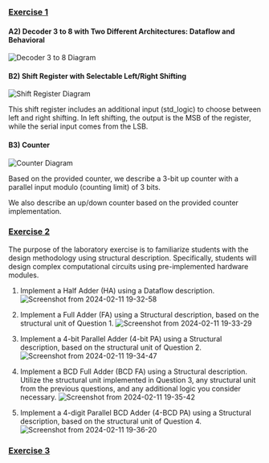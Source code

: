 ###  [Exercise 1](./VLSI-1(introduction))

#### A2) Decoder 3 to 8 with Two Different Architectures: Dataflow and Behavioral

![Decoder 3 to 8 Diagram](https://github.com/IoannouKon/Digital_VLSI_ntua/assets/132226067/d46f0d9f-b2af-4f60-8923-259df7c5e3dd)

#### B2) Shift Register with Selectable Left/Right Shifting

![Shift Register Diagram](https://github.com/IoannouKon/Digital_VLSI_ntua/assets/132226067/d418ddf7-3f22-473f-ab9b-d0fe5dae0391)

This shift register includes an additional input (std_logic) to choose between left and right shifting. In left shifting, the output is the MSB of the register, while the serial input comes from the LSB.

#### B3) Counter

![Counter Diagram](https://github.com/IoannouKon/Digital_VLSI_ntua/assets/132226067/05d5b783-299d-4745-ba78-f1e087a31fb0)

Based on the provided counter, we describe a 3-bit up counter with a parallel input modulo (counting limit) of 3 bits.

We also describe an up/down counter based on the provided counter implementation.

### [Exercise 2](./VLSI-2(ADDERS))
The purpose of the laboratory exercise is to familiarize students with the design methodology using structural description. Specifically, students will design complex computational circuits using pre-implemented hardware modules.

1) Implement a Half Adder (HA) using a Dataflow description.
![Screenshot from 2024-02-11 19-32-58](https://github.com/IoannouKon/Digital_VLSI_ntua/assets/132226067/0563298d-4dbd-42f7-b2cf-3d3a69382dea)

2) Implement a Full Adder (FA) using a Structural description, based on the structural unit of Question 1.
![Screenshot from 2024-02-11 19-33-29](https://github.com/IoannouKon/Digital_VLSI_ntua/assets/132226067/60f0dc92-2946-462d-a1d3-b91582bf82ba)

3) Implement a 4-bit Parallel Adder (4-bit PA) using a Structural description, based on the structural unit of Question 2.
![Screenshot from 2024-02-11 19-34-47](https://github.com/IoannouKon/Digital_VLSI_ntua/assets/132226067/1c30b92d-1760-4c65-8c78-ec6267e05068)

4) Implement a BCD Full Adder (BCD FA) using a Structural description. Utilize the structural unit implemented in Question 3, any structural unit from the previous questions, and any additional logic you consider necessary.
![Screenshot from 2024-02-11 19-35-42](https://github.com/IoannouKon/Digital_VLSI_ntua/assets/132226067/94d43fa5-39e2-421d-97bc-9c7627b20a27)

5) Implement a 4-digit Parallel BCD Adder (4-BCD PA) using a Structural description, based on the structural unit of Question 4.
![Screenshot from 2024-02-11 19-36-20](https://github.com/IoannouKon/Digital_VLSI_ntua/assets/132226067/af23ff82-83f0-4ec5-81e9-ca380a9e7d6b)

### [Exercise 3](./)


